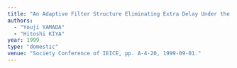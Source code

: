 ```yaml
---
title: "An Adaptive Filter Structure Eliminating Extra Delay Under the Order Difference Between Adaptive Filter and Unknown System"
authors:
  - "Youji YAMADA"
  - "Hitoshi KIYA"
year: 1999
type: "domestic"
venue: "Society Conference of IEICE, pp. A-4-20, 1999-09-01."
---
```

